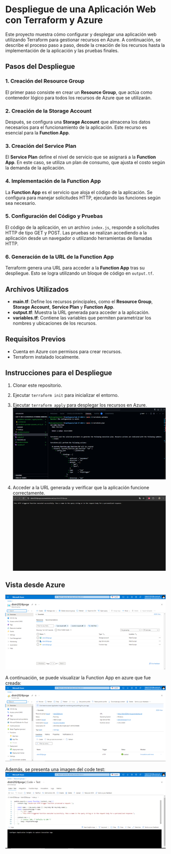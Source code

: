 # Despliegue de una Aplicación Web con Terraform y Azure

Este proyecto muestra cómo configurar y desplegar una aplicación web utilizando Terraform para gestionar recursos en Azure. A continuación, se describe el proceso paso a paso, desde la creación de los recursos hasta la implementación de la aplicación y las pruebas finales.

## Pasos del Despliegue

### 1. Creación del Resource Group
El primer paso consiste en crear un **Resource Group**, que actúa como contenedor lógico para todos los recursos de Azure que se utilizarán.

### 2. Creación de la Storage Account
Después, se configura una **Storage Account** que almacena los datos necesarios para el funcionamiento de la aplicación. Este recurso es esencial para la **Function App**.

### 3. Creación del Service Plan
El **Service Plan** define el nivel de servicio que se asignará a la **Function App**. En este caso, se utiliza un plan de consumo, que ajusta el costo según la demanda de la aplicación.

### 4. Implementación de la Function App
La **Function App** es el servicio que aloja el código de la aplicación. Se configura para manejar solicitudes HTTP, ejecutando las funciones según sea necesario.


### 5. Configuración del Código y Pruebas
El código de la aplicación, en un archivo `index.js`, responde a solicitudes HTTP de tipo GET y POST. Las pruebas se realizan accediendo a la aplicación desde un navegador o utilizando herramientas de llamadas HTTP.

### 6. Generación de la URL de la Function App
Terraform genera una URL para acceder a la **Function App** tras su despliegue. Esto se logra utilizando un bloque de código en `output.tf`.

## Archivos Utilizados

- **main.tf**: Define los recursos principales, como el **Resource Group**, **Storage Account**, **Service Plan** y **Function App**.
- **output.tf**: Muestra la URL generada para acceder a la aplicación.
- **variables.tf**: Contiene las variables que permiten parametrizar los nombres y ubicaciones de los recursos.

## Requisitos Previos

- Cuenta en Azure con permisos para crear recursos.
- Terraform instalado localmente.

## Instrucciones para el Despliegue

1. Clonar este repositorio.
2. Ejecutar `terraform init` para inicializar el entorno.
3. Ejecutar `terraform apply` para desplegar los recursos en Azure.
![Configuraciones iniciales](docs/main.png)

4. Acceder a la URL generada y verificar que la aplicación funcione correctamente.
![HTTP Triggered](docs/http%20triggered.png)

## Vista desde Azure
![Vista desde Azure](docs/overview%20azure.png)

A continuación, se puede visualizar la Function App en azure que fue creada:
![Function App](docs/function%20app.png)

Además, se presenta una imagen del code test:
![Code Test](docs/codeTest.png)


